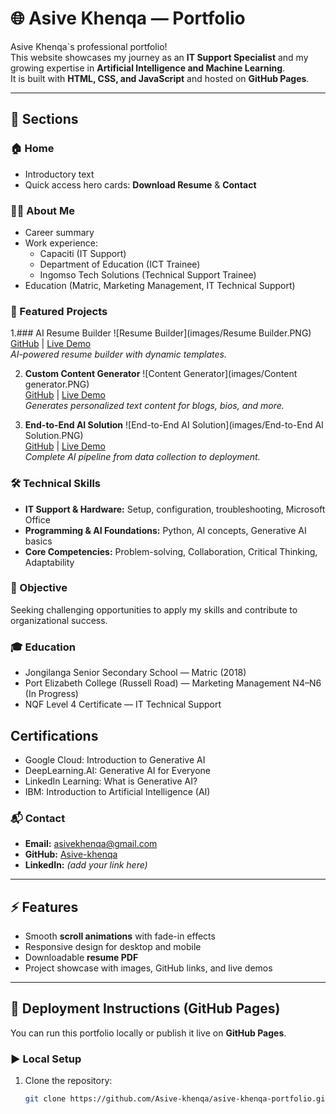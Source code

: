 # 🌐 Asive Khenqa — Portfolio

Asive Khenqa`s professional portfolio!  
This website showcases my journey as an **IT Support Specialist** and my growing expertise in **Artificial Intelligence and Machine Learning**.  
It is built with **HTML, CSS, and JavaScript** and hosted on **GitHub Pages**.

---

## 🔹 Sections

### 🏠 Home
- Introductory text
- Quick access hero cards: **Download Resume** & **Contact**

### 👨‍💻 About Me
- Career summary
- Work experience:
  - Capaciti (IT Support)
  - Department of Education (ICT Trainee)
  - Ingomso Tech Solutions (Technical Support Trainee)
- Education (Matric, Marketing Management, IT Technical Support)

### 🚀 Featured Projects
1.### AI Resume Builder
![Resume Builder](images/Resume Builder.PNG)   
   [GitHub](https://github.com/Asive-khenqa/AI-Resume-Builder.git) | [Live Demo](https://ats-friendly-forge.lovable.app/)  
   *AI-powered resume builder with dynamic templates.*

2. **Custom Content Generator**
   ![Content Generator](images/Content generator.PNG)   
   [GitHub](https://github.com/Asive-khenqa/Marketing-Copy-Generator-Tool.git) | [Live Demo](https://cloud.flowiseai.com/chatbot/2bbe8e94-5942-4594-bd6f-a31139081901)  
   *Generates personalized text content for blogs, bios, and more.*

3. **End-to-End AI Solution**
   ![End-to-End AI Solution](images/End-to-End AI Solution.PNG)   
   [GitHub](https://github.com/mooncakeSG/AI-Based-Task-TT-.git) | [Live Demo](https://intelliassist-ai-web-2025.fly.dev/)  
   *Complete AI pipeline from data collection to deployment.*

### 🛠 Technical Skills
- **IT Support & Hardware:** Setup, configuration, troubleshooting, Microsoft Office  
- **Programming & AI Foundations:** Python, AI concepts, Generative AI basics  
- **Core Competencies:** Problem-solving, Collaboration, Critical Thinking, Adaptability  

### 🎯 Objective
Seeking challenging opportunities to apply my skills and contribute to organizational success.

### 🎓 Education
- Jongilanga Senior Secondary School — Matric (2018)  
- Port Elizabeth College (Russell Road) — Marketing Management N4–N6 (In Progress)  
- NQF Level 4 Certificate — IT Technical Support
## Certifications
- Google Cloud: Introduction to Generative AI  
- DeepLearning.AI: Generative AI for Everyone  
- LinkedIn Learning: What is Generative AI?  
- IBM: Introduction to Artificial Intelligence (AI)
### 📬 Contact
- **Email:** asivekhenqa@gmail.com  
- **GitHub:** [Asive-khenqa](https://github.com/Asive-khenqa)  
- **LinkedIn:** *(add your link here)*  

---

## ⚡ Features
- Smooth **scroll animations** with fade-in effects  
- Responsive design for desktop and mobile  
- Downloadable **resume PDF**  
- Project showcase with images, GitHub links, and live demos  

---

## 🚀 Deployment Instructions (GitHub Pages)

You can run this portfolio locally or publish it live on **GitHub Pages**.

### ▶️ Local Setup
1. Clone the repository:
   ```bash
   git clone https://github.com/Asive-khenqa/asive-khenqa-portfolio.git
